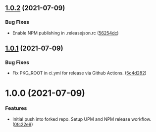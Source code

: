 ## [1.0.2](https://github.com/adrenak/http/compare/v1.0.1...v1.0.2) (2021-07-09)


### Bug Fixes

* Enable NPM publishing in .releasejson.rc ([56254dc](https://github.com/adrenak/http/commit/56254dcfb35f523e3694f09214c30fb13c6e551d))

## [1.0.1](https://github.com/adrenak/http/compare/v1.0.0...v1.0.1) (2021-07-09)


### Bug Fixes

* Fix PKG_ROOT in ci.yml for release via Github Actions. ([5c4d282](https://github.com/adrenak/http/commit/5c4d282d7c0dae40d21d7f8f7211294aa1ae1756))

# 1.0.0 (2021-07-09)


### Features

* Initial push into forked repo. Setup UPM and NPM release workflow. ([0fc22e9](https://github.com/adrenak/http/commit/0fc22e963d261f1dd2feba5899cedb368fc19224))
